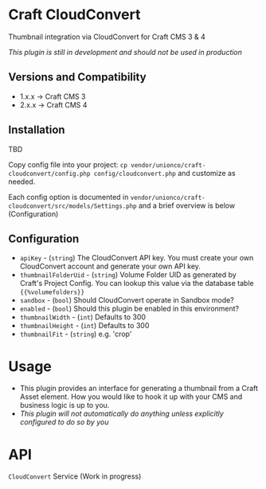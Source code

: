 # Craft CloudConvert
Thumbnail integration via CloudConvert for Craft CMS 3 & 4

_This plugin is still in development and should not be used in production_

## Versions and Compatibility
* 1.x.x -> Craft CMS 3
* 2.x.x -> Craft CMS 4

## Installation
TBD

Copy config file into your project:
`cp vendor/unionco/craft-cloudconvert/config.php config/cloudconvert.php`
and customize as needed.

Each config option is documented in `vendor/unionco/craft-cloudconvert/src/models/Settings.php` and a brief overview is below (Configuration)

## Configuration
* `apiKey` - (`string`) The CloudConvert API key. You must create your own CloudConvert account and generate your own API key.
* `thumbnailFolderUid` - (`string`) Volume Folder UID as generated by Craft's Project Config. You can lookup this value via the database table `{{%volumefolders}}`
* `sandbox` - (`bool`) Should CloudConvert operate in Sandbox mode?
* `enabled` - (`bool`) Should this plugin be enabled in this environment?
* `thumbnailWidth` - (`int`) Defaults to 300
* `thumbnailHeight` - (`int`) Defaults to 300
* `thumbnailFit` - (`string`) e.g. 'crop'

# Usage
* This plugin provides an interface for generating a thumbnail from a Craft Asset element. How you would like to hook it up with your CMS and business logic is up to you.
* *This plugin will not automatically do anything unless explicitly configured to do so by you*

# API
`CloudConvert` Service
(Work in progress)